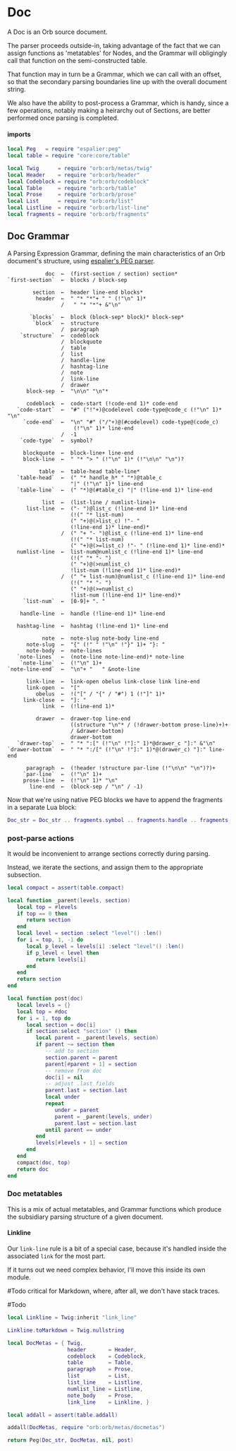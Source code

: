 # Doc

  A Doc is an Orb source document\.

The parser proceeds outside\-in, taking advantage of the fact that we can
assign functions as 'metatables' for Nodes, and the Grammar will obligingly
call that function on the semi\-constructed table\.

That function may in turn be a Grammar, which we can call with an offset, so
that the secondary parsing boundaries line up with the overall document
string\.

We also have the ability to post\-process a Grammar, which is handy, since a
few operations, notably making a heirarchy out of Sections, are better
performed once parsing is completed\.


#### imports

```lua
local Peg   = require "espalier:peg"
local table = require "core:core/table"
```

```lua
local Twig      = require "orb:orb/metas/twig"
local Header    = require "orb:orb/header"
local Codeblock = require "orb:orb/codeblock"
local Table     = require "orb:orb/table"
local Prose     = require "orb:orb/prose"
local List      = require "orb:orb/list"
local Listline  = require "orb:orb/list-line"
local fragments = require "orb:orb/fragments"
```


## Doc Grammar

  A Parsing Expression Grammar, defining the main characteristics of an Orb
document's structure, using [espalier's PEG parser](espalier/-/blob/trunk/doc/md/peg.md)\.

```peg
            doc  ←  (first-section / section) section*
`first-section`  ←  blocks / block-sep

        section  ←  header line-end blocks*
         header  ←  " "* "*"+ " " (!"\n" 1)*
                 /   " "* "*"+ &"\n"

       `blocks`  ←  block (block-sep* block)* block-sep*
        `block`  ←  structure
                 /  paragraph
    `structure`  ←  codeblock
                 /  blockquote
                 /  table
                 /  list
                 /  handle-line
                 /  hashtag-line
                 /  note
                 /  link-line
                 /  drawer
      block-sep  ←  "\n\n" "\n"*

      codeblock  ←  code-start (!code-end 1)* code-end
   `code-start`  ←  "#" ("!"+)@codelevel code-type@code_c (!"\n" 1)* "\n"
     `code-end`  ←  "\n" "#" ("/"+)@(#codelevel) code-type@(code_c)
                     (!"\n" 1)* line-end
                 /  -1
    `code-type`  ←  symbol?

     blockquote  ←  block-line+ line-end
     block-line  ←  " "* "> " (!"\n" 1)* (!"\n\n" "\n")?

          table  ←  table-head table-line*
   `table-head`  ←  (" "* handle_h* " "*)@table_c
                    "|" (!"\n" 1)* line-end
   `table-line`  ←  (" "*)@(#table_c) "|" (!line-end 1)* line-end

           list  ←  (list-line / numlist-line)+
      list-line  ←  ("- ")@list_c (!line-end 1)* line-end
                    (!(" "* list-num)
                    (" "+)@(>list_c) !"- "
                    (!line-end 1)* line-end)*
                 /  (" "+ "- ")@list_c (!line-end 1)* line-end
                    (!(" "* list-num)
                    (" "+)@(>=list_c) !"- " (!line-end 1)* line-end)*
   numlist-line  ←  list-num@numlist_c (!line-end 1)* line-end
                    (!(" "* "- ")
                    (" "+)@(>numlist_c)
                    !list-num (!line-end 1)* line-end)*
                 /  (" "+ list-num)@numlist_c (!line-end 1)* line-end
                    (!(" "* "- ")
                    (" "+)@(>=numlist_c)
                    !list-num (!line-end 1)* line-end)*
     `list-num`  ←  [0-9]+ ". "

    handle-line  ←  handle (!line-end 1)* line-end

   hashtag-line  ←  hashtag (!line-end 1)* line-end

           note  ←  note-slug note-body line-end
      note-slug  ←  "{" (!" " !"\n" !"}" 1)+ "}: "
      note-body  ←  note-lines
   `note-lines`  ←  (note-line note-line-end)* note-line
    `note-line`  ←  (!"\n" 1)+
`note-line-end`  ←  "\n"+ "   " &note-line

      link-line  ←  link-open obelus link-close link line-end
      link-open  ←  "["
         obelus  ←  !("[" / "{" / "#") 1 (!"]" 1)*
     link-close  ←  "]: "
           link  ←  (!line-end 1)*

         drawer  ←  drawer-top line-end
                    ((structure "\n"* / (!drawer-bottom prose-line)+)+
                    / &drawer-bottom)
                    drawer-bottom
   `drawer-top`  ←  " "* ":[" (!"\n" !"]:" 1)*@drawer_c "]:" &"\n"
`drawer-bottom`  ←  " "* ":/[" (!"\n" !"]:" 1)*@(drawer_c) "]:" line-end

      paragraph  ←  (!header !structure par-line (!"\n\n" "\n")?)+
     `par-line`  ←  (!"\n" 1)+
     prose-line  ←  (!"\n" 1)* "\n"
       line-end  ←  (block-sep / "\n" / -1)
```

Now that we're using native PEG blocks we have to append the fragments in a
separate Lua block:

```lua
Doc_str = Doc_str .. fragments.symbol .. fragments.handle .. fragments.hashtag
```


### post\-parse actions

It would be inconvenient to arrange sections correctly during parsing\.

Instead, we iterate the sections, and assign them to the appropriate
subsection\.

```lua
local compact = assert(table.compact)

local function _parent(levels, section)
   local top = #levels
   if top == 0 then
      return section
   end
   local level = section :select "level"() :len()
   for i = top, 1, -1 do
      local p_level = levels[i] :select "level"() :len()
      if p_level < level then
         return levels[i]
      end
   end
   return section
end

local function post(doc)
   local levels = {}
   local top = #doc
   for i = 1, top do
      local section = doc[i]
      if section:select "section" () then
         local parent = _parent(levels, section)
         if parent ~= section then
            -- add to section
            section.parent = parent
            parent[#parent + 1] = section
            -- remove from doc
            doc[i] = nil
            -- adjust .last fields
            parent.last = section.last
            local under
            repeat
               under = parent
               parent = _parent(levels, under)
               parent.last = section.last
            until parent == under
         end
         levels[#levels + 1] = section
      end
   end
   compact(doc, top)
   return doc
end
```


### Doc metatables

This is a mix of actual metatables, and Grammar functions which produce the
subsidiary parsing structure of a given document\.


#### Linkline

  Our `link-line` rule is a bit of a special case, because it's handled inside
the associated `link` for the most part\.

If it turns out we need complex behavior, I'll move this inside its own
module\.

\#Todo
critical for Markdown, where, after all, we don't have stack traces\.

\#Todo

```lua
local Linkline = Twig:inherit "link_line"

Linkline.toMarkdown = Twig.nullstring
```


```lua
local DocMetas = { Twig,
                   header       = Header,
                   codeblock    = Codeblock,
                   table        = Table,
                   paragraph    = Prose,
                   list         = List,
                   list_line    = Listline,
                   numlist_line = Listline,
                   note_body    = Prose,
                   link_line    = Linkline, }
```

```lua
local addall = assert(table.addall)

addall(DocMetas, require "orb:orb/metas/docmetas")
```

```lua
return Peg(Doc_str, DocMetas, nil, post)
```

